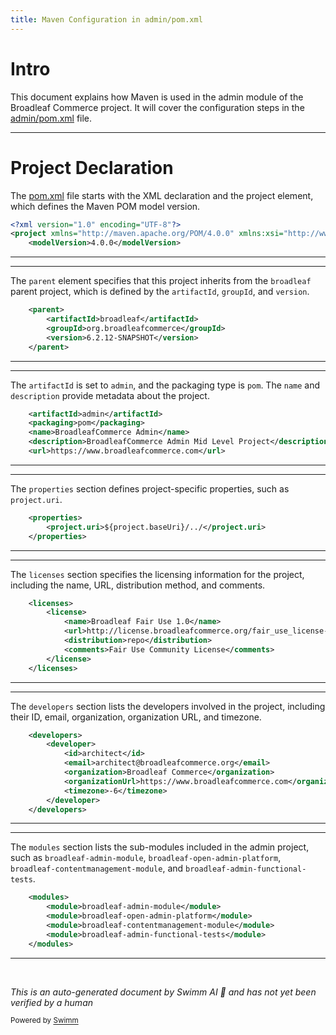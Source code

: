 ```yaml
---
title: Maven Configuration in admin/pom.xml
---
```

# Intro

This document explains how Maven is used in the admin module of the Broadleaf Commerce project. It will cover the configuration steps in the <SwmPath>[admin/pom.xml](admin/pom.xml)</SwmPath> file.

<SwmSnippet path="/admin/pom.xml" line="1">

---

# Project Declaration

The <SwmPath>[pom.xml](pom.xml)</SwmPath> file starts with the XML declaration and the project element, which defines the Maven POM model version.

```xml
<?xml version="1.0" encoding="UTF-8"?>
<project xmlns="http://maven.apache.org/POM/4.0.0" xmlns:xsi="http://www.w3.org/2001/XMLSchema-instance" xsi:schemaLocation="http://maven.apache.org/POM/4.0.0 http://maven.apache.org/xsd/maven-4.0.0.xsd">
    <modelVersion>4.0.0</modelVersion>
```

---

</SwmSnippet>

<SwmSnippet path="/admin/pom.xml" line="4">

---

The <SwmToken path="admin/pom.xml" pos="4:2:2" line-data="    &lt;parent&gt;">`parent`</SwmToken> element specifies that this project inherits from the <SwmToken path="admin/pom.xml" pos="5:4:4" line-data="        &lt;artifactId&gt;broadleaf&lt;/artifactId&gt;">`broadleaf`</SwmToken> parent project, which is defined by the <SwmToken path="admin/pom.xml" pos="5:2:2" line-data="        &lt;artifactId&gt;broadleaf&lt;/artifactId&gt;">`artifactId`</SwmToken>, <SwmToken path="admin/pom.xml" pos="6:2:2" line-data="        &lt;groupId&gt;org.broadleafcommerce&lt;/groupId&gt;">`groupId`</SwmToken>, and <SwmToken path="admin/pom.xml" pos="7:2:2" line-data="        &lt;version&gt;6.2.12-SNAPSHOT&lt;/version&gt;">`version`</SwmToken>.

```xml
    <parent>
        <artifactId>broadleaf</artifactId>
        <groupId>org.broadleafcommerce</groupId>
        <version>6.2.12-SNAPSHOT</version>
    </parent>
```

---

</SwmSnippet>

<SwmSnippet path="/admin/pom.xml" line="9">

---

The <SwmToken path="admin/pom.xml" pos="9:2:2" line-data="    &lt;artifactId&gt;admin&lt;/artifactId&gt;">`artifactId`</SwmToken> is set to <SwmToken path="admin/pom.xml" pos="9:4:4" line-data="    &lt;artifactId&gt;admin&lt;/artifactId&gt;">`admin`</SwmToken>, and the packaging type is <SwmToken path="admin/pom.xml" pos="10:4:4" line-data="    &lt;packaging&gt;pom&lt;/packaging&gt;">`pom`</SwmToken>. The <SwmToken path="admin/pom.xml" pos="11:2:2" line-data="    &lt;name&gt;BroadleafCommerce Admin&lt;/name&gt;">`name`</SwmToken> and <SwmToken path="admin/pom.xml" pos="12:2:2" line-data="    &lt;description&gt;BroadleafCommerce Admin Mid Level Project&lt;/description&gt;">`description`</SwmToken> provide metadata about the project.

```xml
    <artifactId>admin</artifactId>
    <packaging>pom</packaging>
    <name>BroadleafCommerce Admin</name>
    <description>BroadleafCommerce Admin Mid Level Project</description>
    <url>https://www.broadleafcommerce.com</url>
```

---

</SwmSnippet>

<SwmSnippet path="/admin/pom.xml" line="14">

---

The <SwmToken path="admin/pom.xml" pos="14:2:2" line-data="    &lt;properties&gt;">`properties`</SwmToken> section defines project-specific properties, such as <SwmToken path="admin/pom.xml" pos="15:2:4" line-data="        &lt;project.uri&gt;${project.baseUri}/../&lt;/project.uri&gt;">`project.uri`</SwmToken>.

```xml
    <properties>
        <project.uri>${project.baseUri}/../</project.uri>
    </properties>
```

---

</SwmSnippet>

<SwmSnippet path="/admin/pom.xml" line="17">

---

The <SwmToken path="admin/pom.xml" pos="17:2:2" line-data="    &lt;licenses&gt;">`licenses`</SwmToken> section specifies the licensing information for the project, including the name, URL, distribution method, and comments.

```xml
    <licenses>
        <license>
            <name>Broadleaf Fair Use 1.0</name>
            <url>http://license.broadleafcommerce.org/fair_use_license-1.0.txt</url>
            <distribution>repo</distribution>
            <comments>Fair Use Community License</comments>
        </license>
    </licenses>
```

---

</SwmSnippet>

<SwmSnippet path="/admin/pom.xml" line="25">

---

The <SwmToken path="admin/pom.xml" pos="25:2:2" line-data="    &lt;developers&gt;">`developers`</SwmToken> section lists the developers involved in the project, including their ID, email, organization, organization URL, and timezone.

```xml
    <developers>
        <developer>
            <id>architect</id>
            <email>architect@broadleafcommerce.org</email>
            <organization>Broadleaf Commerce</organization>
            <organizationUrl>https://www.broadleafcommerce.com</organizationUrl>
            <timezone>-6</timezone>
        </developer>
    </developers>
```

---

</SwmSnippet>

<SwmSnippet path="/admin/pom.xml" line="34">

---

The <SwmToken path="admin/pom.xml" pos="34:2:2" line-data="    &lt;modules&gt;">`modules`</SwmToken> section lists the sub-modules included in the admin project, such as <SwmToken path="admin/pom.xml" pos="35:4:8" line-data="        &lt;module&gt;broadleaf-admin-module&lt;/module&gt;">`broadleaf-admin-module`</SwmToken>, <SwmToken path="admin/pom.xml" pos="36:4:10" line-data="        &lt;module&gt;broadleaf-open-admin-platform&lt;/module&gt;">`broadleaf-open-admin-platform`</SwmToken>, <SwmToken path="admin/pom.xml" pos="37:4:8" line-data="        &lt;module&gt;broadleaf-contentmanagement-module&lt;/module&gt;">`broadleaf-contentmanagement-module`</SwmToken>, and <SwmToken path="admin/pom.xml" pos="38:4:10" line-data="        &lt;module&gt;broadleaf-admin-functional-tests&lt;/module&gt;">`broadleaf-admin-functional-tests`</SwmToken>.

```xml
    <modules>
        <module>broadleaf-admin-module</module>
        <module>broadleaf-open-admin-platform</module>
        <module>broadleaf-contentmanagement-module</module>
        <module>broadleaf-admin-functional-tests</module>
    </modules>
```

---

</SwmSnippet>

&nbsp;

*This is an auto-generated document by Swimm AI 🌊 and has not yet been verified by a human*

<SwmMeta version="3.0.0" repo-id="Z2l0aHViJTNBJTNBQnJvYWRsZWFmQ29tbWVyY2UtZGVtby1uZXclM0ElM0FTd2ltbS1EZW1v" repo-name="BroadleafCommerce-demo-new" doc-type="build-tool"><sup>Powered by [Swimm](/)</sup></SwmMeta>
